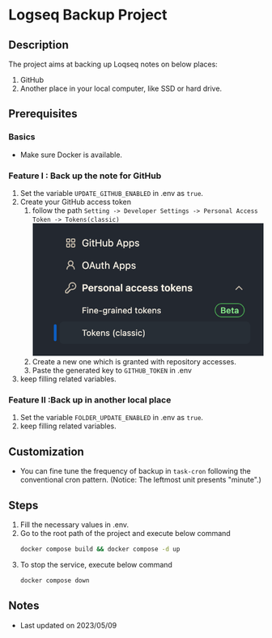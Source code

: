 # Logseq Backup Project
## Description
The project aims at backing up Loqseq notes on below places:
1. GitHub
2. Another place in your local computer, like SSD or hard drive.

## Prerequisites
### Basics
* Make sure Docker is available. 

### Feature I : Back up the note for GitHub
1. Set the variable `UPDATE_GITHUB_ENABLED` in .env as `true`.
2. Create your GitHub access token 
    1. follow the path `Setting -> Developer Settings -> Personal Access Token -> Tokens(classic)`
    ![image info](./assets/personal-access-token.png)
    2. Create a new one which is granted with repository accesses.
    3. Paste the generated key to `GITHUB_TOKEN` in .env
3. keep filling related variables.

### Feature II :Back up in another local place
1. Set the variable `FOLDER_UPDATE_ENABLED` in .env as `true`.
2. keep filling related variables.

## Customization
* You can fine tune the frequency of backup in `task-cron` following the conventional cron pattern. (Notice: The leftmost unit presents "minute".)

## Steps
1. Fill the necessary values in .env.
2. Go to the root path of the project and execute below command
    ```bash
    docker compose build && docker compose -d up
    ```
3. To stop the service, execute below command
    ```bash
    docker compose down
    ```

## Notes
* Last updated on 2023/05/09
